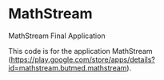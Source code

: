 # MathStream
MathStream Final Application

This code is for the application MathStream (https://play.google.com/store/apps/details?id=mathstream.butmed.mathstream).
